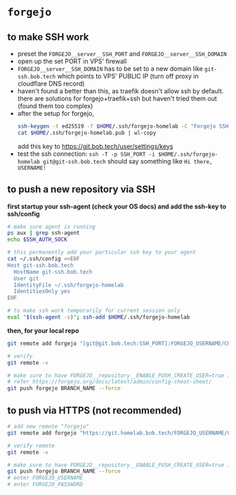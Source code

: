 # `forgejo`

## to make SSH work

- preset the `FORGEJO__server__SSH_PORT` and `FORGEJO__server__SSH_DOMAIN`
- open up the set PORT in VPS' firewall
- `FORGEJO__server__SSH_DOMAIN` has to be set to a new domain like `git-ssh.bob.tech` which points to VPS' PUBLIC IP (turn off proxy in cloudflare DNS record)
- haven't found a better than this, as traefik doesn't allow ssh by default. there are solutions for forgejo+traefik+ssh but haven't tried them out (found them too complex)
- after the setup for forgejo, 
  ```bash
  ssh-keygen -t ed25519 -f $HOME/.ssh/forgejo-homelab -C "Forgejo SSH Cloudlab"
  cat $HOME/.ssh/forgejo-homelab.pub | wl-copy
  ```
  add this key to <https://git.bob.tech/user/settings/keys>
- test the ssh connection: `ssh -T -p SSH_PORT -i $HOME/.ssh/forgejo-homelab git@git-ssh.bob.tech` should say something like `Hi there, USERNAME!`

## to push a new repository via SSH

**first startup your ssh-agent (check your OS docs) and add the ssh-key to ssh/config**

```bash
# make sure agent is running
ps aux | grep ssh-agent
echo $SSH_AUTH_SOCK

# this permanently add your particular ssh key to your agent
cat ~/.ssh/config <<EOF
Host git-ssh.bob.tech
  HostName git-ssh.bob.tech
  User git
  IdentityFile ~/.ssh/forgejo-homelab
  IdentitiesOnly yes
EOF

# to make ssh work temporarily for current session only
eval "$(ssh-agent -s)"; ssh-add $HOME/.ssh/forgejo-homelab
```

**then, for your local repo**

```bash
git remote add forgejo "[git@git.bob.tech:SSH_PORT]:FORGEJO_USERNAME/CURRENT_REPO_NAME.git"

# verify
git remote -v

# make sure to have FORGEJO__repository__ENABLE_PUSH_CREATE_USER=true in compose env
# refer https://forgejo.org/docs/latest/admin/config-cheat-sheet/
git push forgejo BRANCH_NAME --force
```

## to push via HTTPS (not recommended)

```bash
# add new remote "forgejo"
git remote add forgejo "https://git.homelab.bob.tech/FORGEJO_USERNAME/CURRENT_REPO_NAME.git"

# verify remote
git remote -v

# make sure to have FORGEJO__repository__ENABLE_PUSH_CREATE_USER=true in compose env
git push forgejo BRANCH_NAME --force
# enter FORGEJO_USERNAME
# enter FORGEJO_PASSWORD


